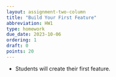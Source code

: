```yaml
---
layout: assignment-two-column
title: "Build Your First Feature"
abbreviation: HW1
type: homework
due_date: 2023-10-06
ordering: 1
draft: 0
points: 20
---
```


* Students will create their first feature.